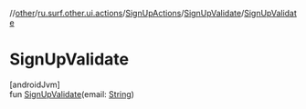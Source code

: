 //[other](../../../../index.md)/[ru.surf.other.ui.actions](../../index.md)/[SignUpActions](../index.md)/[SignUpValidate](index.md)/[SignUpValidate](-sign-up-validate.md)

# SignUpValidate

[androidJvm]\
fun [SignUpValidate](-sign-up-validate.md)(email: [String](https://kotlinlang.org/api/latest/jvm/stdlib/kotlin/-string/index.html))
